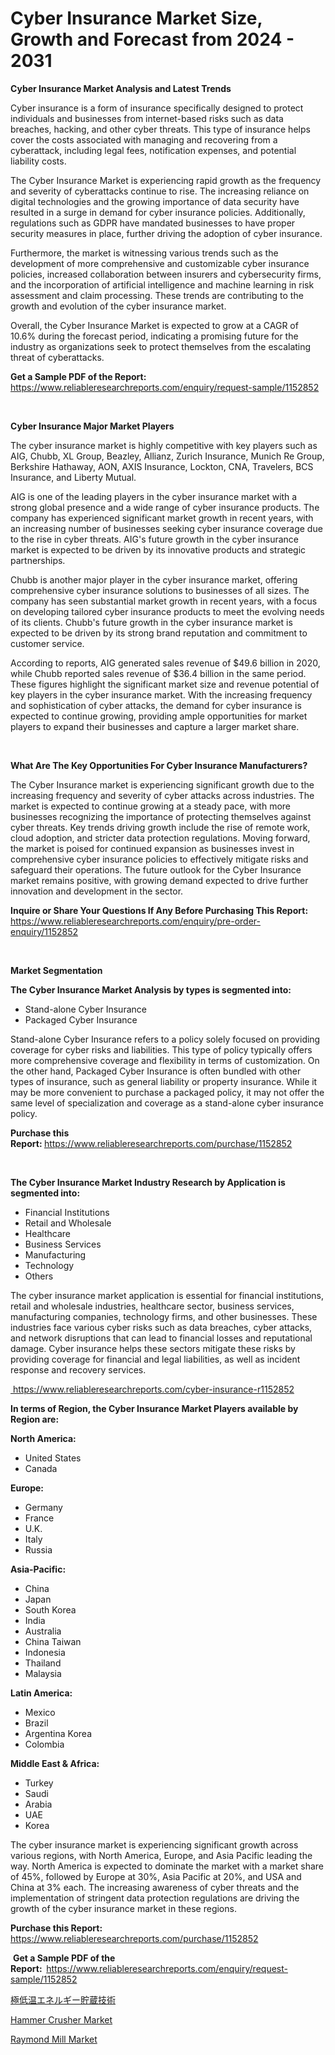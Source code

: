 <p><h1>Cyber Insurance Market Size, Growth and Forecast from 2024 - 2031</h1></p><p><strong>Cyber Insurance Market Analysis and Latest Trends</strong></p>
<p><p>Cyber insurance is a form of insurance specifically designed to protect individuals and businesses from internet-based risks such as data breaches, hacking, and other cyber threats. This type of insurance helps cover the costs associated with managing and recovering from a cyberattack, including legal fees, notification expenses, and potential liability costs.</p><p>The Cyber Insurance Market is experiencing rapid growth as the frequency and severity of cyberattacks continue to rise. The increasing reliance on digital technologies and the growing importance of data security have resulted in a surge in demand for cyber insurance policies. Additionally, regulations such as GDPR have mandated businesses to have proper security measures in place, further driving the adoption of cyber insurance.</p><p>Furthermore, the market is witnessing various trends such as the development of more comprehensive and customizable cyber insurance policies, increased collaboration between insurers and cybersecurity firms, and the incorporation of artificial intelligence and machine learning in risk assessment and claim processing. These trends are contributing to the growth and evolution of the cyber insurance market.</p><p>Overall, the Cyber Insurance Market is expected to grow at a CAGR of 10.6% during the forecast period, indicating a promising future for the industry as organizations seek to protect themselves from the escalating threat of cyberattacks.</p></p>
<p><strong>Get a Sample PDF of the Report:&nbsp;</strong> <a href="https://www.reliableresearchreports.com/enquiry/request-sample/1152852">https://www.reliableresearchreports.com/enquiry/request-sample/1152852</a></p>
<p>&nbsp;</p>
<p><strong>Cyber Insurance Major Market Players</strong></p>
<p><p>The cyber insurance market is highly competitive with key players such as AIG, Chubb, XL Group, Beazley, Allianz, Zurich Insurance, Munich Re Group, Berkshire Hathaway, AON, AXIS Insurance, Lockton, CNA, Travelers, BCS Insurance, and Liberty Mutual. </p><p>AIG is one of the leading players in the cyber insurance market with a strong global presence and a wide range of cyber insurance products. The company has experienced significant market growth in recent years, with an increasing number of businesses seeking cyber insurance coverage due to the rise in cyber threats. AIG's future growth in the cyber insurance market is expected to be driven by its innovative products and strategic partnerships.</p><p>Chubb is another major player in the cyber insurance market, offering comprehensive cyber insurance solutions to businesses of all sizes. The company has seen substantial market growth in recent years, with a focus on developing tailored cyber insurance products to meet the evolving needs of its clients. Chubb's future growth in the cyber insurance market is expected to be driven by its strong brand reputation and commitment to customer service.</p><p>According to reports, AIG generated sales revenue of $49.6 billion in 2020, while Chubb reported sales revenue of $36.4 billion in the same period. These figures highlight the significant market size and revenue potential of key players in the cyber insurance market. With the increasing frequency and sophistication of cyber attacks, the demand for cyber insurance is expected to continue growing, providing ample opportunities for market players to expand their businesses and capture a larger market share.</p></p>
<p>&nbsp;</p>
<p><strong>What Are The Key Opportunities For Cyber Insurance Manufacturers?</strong></p>
<p><p>The Cyber Insurance market is experiencing significant growth due to the increasing frequency and severity of cyber attacks across industries. The market is expected to continue growing at a steady pace, with more businesses recognizing the importance of protecting themselves against cyber threats. Key trends driving growth include the rise of remote work, cloud adoption, and stricter data protection regulations. Moving forward, the market is poised for continued expansion as businesses invest in comprehensive cyber insurance policies to effectively mitigate risks and safeguard their operations. The future outlook for the Cyber Insurance market remains positive, with growing demand expected to drive further innovation and development in the sector.</p></p>
<p><strong>Inquire or Share Your Questions If Any Before Purchasing This Report:</strong> <a href="https://www.reliableresearchreports.com/enquiry/pre-order-enquiry/1152852">https://www.reliableresearchreports.com/enquiry/pre-order-enquiry/1152852</a></p>
<p>&nbsp;</p>
<p><strong>Market Segmentation</strong></p>
<p><strong>The Cyber Insurance Market Analysis by types is segmented into:</strong></p>
<p><ul><li>Stand-alone Cyber Insurance</li><li>Packaged Cyber Insurance</li></ul></p>
<p><p>Stand-alone Cyber Insurance refers to a policy solely focused on providing coverage for cyber risks and liabilities. This type of policy typically offers more comprehensive coverage and flexibility in terms of customization. On the other hand, Packaged Cyber Insurance is often bundled with other types of insurance, such as general liability or property insurance. While it may be more convenient to purchase a packaged policy, it may not offer the same level of specialization and coverage as a stand-alone cyber insurance policy.</p></p>
<p><strong>Purchase this Report:&nbsp;</strong><a href="https://www.reliableresearchreports.com/purchase/1152852">https://www.reliableresearchreports.com/purchase/1152852</a></p>
<p>&nbsp;</p>
<p><strong>The Cyber Insurance Market Industry Research by Application is segmented into:</strong></p>
<p><ul><li>Financial Institutions</li><li>Retail and Wholesale</li><li>Healthcare</li><li>Business Services</li><li>Manufacturing</li><li>Technology</li><li>Others</li></ul></p>
<p><p>The cyber insurance market application is essential for financial institutions, retail and wholesale industries, healthcare sector, business services, manufacturing companies, technology firms, and other businesses. These industries face various cyber risks such as data breaches, cyber attacks, and network disruptions that can lead to financial losses and reputational damage. Cyber insurance helps these sectors mitigate these risks by providing coverage for financial and legal liabilities, as well as incident response and recovery services.</p></p>
<p><a href="https://www.reliableresearchreports.com/cyber-insurance-r1152852">&nbsp;https://www.reliableresearchreports.com/cyber-insurance-r1152852</a></p>
<p><strong>In terms of Region, the Cyber Insurance Market Players available by Region are:</strong></p>
<p>
    <p> <strong> North America: </strong>
        <ul>
            <li>United States</li>
            <li>Canada</li>
        </ul>
        </p> 
    <p> <strong> Europe: </strong>
        <ul>
            <li>Germany</li>
            <li>France</li>
            <li>U.K.</li>
            <li>Italy</li>
            <li>Russia</li>
        </ul>
        </p> 
    <p> <strong> Asia-Pacific: </strong>
        <ul>
            <li>China</li>
            <li>Japan</li>
            <li>South Korea</li>
            <li>India</li>
            <li>Australia</li>
            <li>China Taiwan</li>
            <li>Indonesia</li>
            <li>Thailand</li>
            <li>Malaysia</li>
        </ul>
        </p> 
    <p> <strong> Latin America: </strong>
        <ul>
            <li>Mexico</li>
            <li>Brazil</li>
            <li>Argentina Korea</li>
            <li>Colombia</li>
        </ul>
        </p> 
    <p> <strong> Middle East & Africa: </strong>
        <ul>
            <li>Turkey</li>
            <li>Saudi</li>
            <li>Arabia</li>
            <li>UAE</li>
            <li>Korea</li>
        </ul>
    </p>
    </p>
<p><p>The cyber insurance market is experiencing significant growth across various regions, with North America, Europe, and Asia Pacific leading the way. North America is expected to dominate the market with a market share of 45%, followed by Europe at 30%, Asia Pacific at 20%, and USA and China at 3% each. The increasing awareness of cyber threats and the implementation of stringent data protection regulations are driving the growth of the cyber insurance market in these regions.</p></p>
<p><strong>Purchase this Report: </strong><a href="https://www.reliableresearchreports.com/purchase/1152852">https://www.reliableresearchreports.com/purchase/1152852</a></p>
<p>&nbsp;<strong>Get a Sample PDF of the Report:&nbsp;&nbsp;</strong><a href="https://www.reliableresearchreports.com/enquiry/request-sample/1152852">https://www.reliableresearchreports.com/enquiry/request-sample/1152852</a></p>
<p><strong></strong></p>
<p><p><a href="https://github.com/nxboeu02965442/Market-Research-Report-List-3/blob/main/9756295181746.md">極低温エネルギー貯蔵技術</a></p><p><a href="https://github.com/whpnbwim9/Market-Research-Report-List-1/blob/main/hammer-crusher-market.md">Hammer Crusher Market</a></p><p><a href="https://github.com/faniayasa/Market-Research-Report-List-1/blob/main/raymond-mill-market.md">Raymond Mill Market</a></p></p>